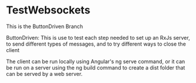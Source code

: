 # TestWebsockets

This is the ButtonDriven Branch

ButtonDriven: This is use to test each step needed to set up an RxJs server, to send different types of messages, and to try different ways to close the client

The client can be run locally using Angular's ng serve command, or it can be run on a server using the ng build command to create a dist folder that can be served by a web server.